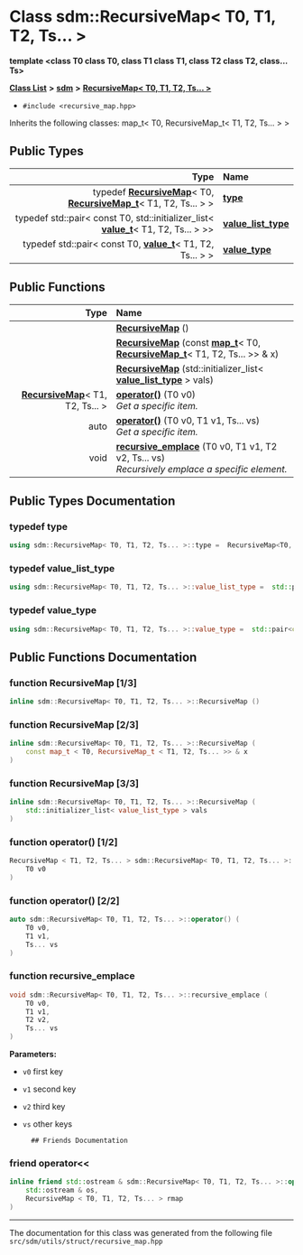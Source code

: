 
<NavBar active_item_id="2"/>

# Class sdm::RecursiveMap&lt; T0, T1, T2, Ts... &gt;

**template &lt;class T0 class T0, class T1 class T1, class T2 class T2, class... Ts&gt;**


[**Class List**](annotated.md) **>** [**sdm**](namespacesdm.md) **>** [**RecursiveMap&lt; T0, T1, T2, Ts... &gt;**](classsdm_1_1RecursiveMap_3_01T0_00_01T1_00_01T2_00_01Ts_8_8_8_01_4.md)





* `#include <recursive_map.hpp>`



Inherits the following classes: map_t< T0, RecursiveMap_t< T1, T2, Ts... > >








## Public Types

| Type | Name |
| ---: | :--- |
| typedef [**RecursiveMap**](classsdm_1_1RecursiveMap.md)&lt; T0, [**RecursiveMap\_t**](namespacesdm.md#typedef-recursivemap-t)&lt; T1, T2, Ts... &gt; &gt; | [**type**](classsdm_1_1RecursiveMap_3_01T0_00_01T1_00_01T2_00_01Ts_8_8_8_01_4.md#typedef-type)  <br> |
| typedef std::pair&lt; const T0, std::initializer\_list&lt; [**value\_t**](namespacesdm.md#typedef-value-t)&lt; T1, T2, Ts... &gt; &gt;&gt; | [**value\_list\_type**](classsdm_1_1RecursiveMap_3_01T0_00_01T1_00_01T2_00_01Ts_8_8_8_01_4.md#typedef-value-list-type)  <br> |
| typedef std::pair&lt; const T0, [**value\_t**](namespacesdm.md#typedef-value-t)&lt; T1, T2, Ts... &gt; &gt; | [**value\_type**](classsdm_1_1RecursiveMap_3_01T0_00_01T1_00_01T2_00_01Ts_8_8_8_01_4.md#typedef-value-type)  <br> |




## Public Functions

| Type | Name |
| ---: | :--- |
|   | [**RecursiveMap**](classsdm_1_1RecursiveMap_3_01T0_00_01T1_00_01T2_00_01Ts_8_8_8_01_4.md#function-recursivemap-1-3) () <br> |
|   | [**RecursiveMap**](classsdm_1_1RecursiveMap_3_01T0_00_01T1_00_01T2_00_01Ts_8_8_8_01_4.md#function-recursivemap-2-3) (const [**map\_t**](recursive__map_8hpp.md#typedef-map-t)&lt; T0, [**RecursiveMap\_t**](namespacesdm.md#typedef-recursivemap-t)&lt; T1, T2, Ts... &gt;&gt; & x) <br> |
|   | [**RecursiveMap**](classsdm_1_1RecursiveMap_3_01T0_00_01T1_00_01T2_00_01Ts_8_8_8_01_4.md#function-recursivemap-3-3) (std::initializer\_list&lt; [**value\_list\_type**](classsdm_1_1RecursiveMap_3_01T0_00_01T1_00_01T2_00_01Ts_8_8_8_01_4.md#typedef-value-list-type) &gt; vals) <br> |
|  [**RecursiveMap**](classsdm_1_1RecursiveMap.md)&lt; T1, T2, Ts... &gt; | [**operator()**](classsdm_1_1RecursiveMap_3_01T0_00_01T1_00_01T2_00_01Ts_8_8_8_01_4.md#function-operator()-1-2) (T0 v0) <br>_Get a specific item._  |
|  auto | [**operator()**](classsdm_1_1RecursiveMap_3_01T0_00_01T1_00_01T2_00_01Ts_8_8_8_01_4.md#function-operator()-2-2) (T0 v0, T1 v1, Ts... vs) <br>_Get a specific item._  |
|  void | [**recursive\_emplace**](classsdm_1_1RecursiveMap_3_01T0_00_01T1_00_01T2_00_01Ts_8_8_8_01_4.md#function-recursive-emplace) (T0 v0, T1 v1, T2 v2, Ts... vs) <br>_Recursively emplace a specific element._  |








## Public Types Documentation


### typedef type 


```cpp
using sdm::RecursiveMap< T0, T1, T2, Ts... >::type =  RecursiveMap<T0, RecursiveMap_t<T1, T2, Ts...> >;
```



### typedef value\_list\_type 


```cpp
using sdm::RecursiveMap< T0, T1, T2, Ts... >::value_list_type =  std::pair<const T0, std::initializer_list<value_t<T1, T2, Ts...> >>;
```



### typedef value\_type 


```cpp
using sdm::RecursiveMap< T0, T1, T2, Ts... >::value_type =  std::pair<const T0, value_t<T1, T2, Ts...> >;
```


## Public Functions Documentation


### function RecursiveMap [1/3]


```cpp
inline sdm::RecursiveMap< T0, T1, T2, Ts... >::RecursiveMap () 
```



### function RecursiveMap [2/3]


```cpp
inline sdm::RecursiveMap< T0, T1, T2, Ts... >::RecursiveMap (
    const map_t < T0, RecursiveMap_t < T1, T2, Ts... >> & x
) 
```



### function RecursiveMap [3/3]


```cpp
inline sdm::RecursiveMap< T0, T1, T2, Ts... >::RecursiveMap (
    std::initializer_list< value_list_type > vals
) 
```



### function operator() [1/2]


```cpp
RecursiveMap < T1, T2, Ts... > sdm::RecursiveMap< T0, T1, T2, Ts... >::operator() (
    T0 v0
) 
```



### function operator() [2/2]


```cpp
auto sdm::RecursiveMap< T0, T1, T2, Ts... >::operator() (
    T0 v0,
    T1 v1,
    Ts... vs
) 
```



### function recursive\_emplace 


```cpp
void sdm::RecursiveMap< T0, T1, T2, Ts... >::recursive_emplace (
    T0 v0,
    T1 v1,
    T2 v2,
    Ts... vs
) 
```




**Parameters:**


* `v0` first key 
* `v1` second key 
* `v2` third key 
* `vs` other keys 



        ## Friends Documentation



### friend operator&lt;&lt; 


```cpp
inline friend std::ostream & sdm::RecursiveMap< T0, T1, T2, Ts... >::operator<< (
    std::ostream & os,
    RecursiveMap < T0, T1, T2, Ts... > rmap
) 
```



------------------------------
The documentation for this class was generated from the following file `src/sdm/utils/struct/recursive_map.hpp`